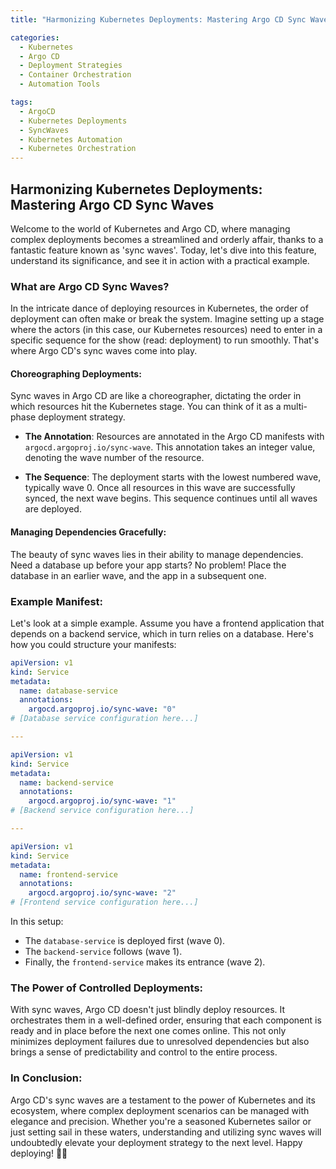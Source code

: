 ```yaml
---
title: "Harmonizing Kubernetes Deployments: Mastering Argo CD Sync Waves"

categories:
  - Kubernetes
  - Argo CD
  - Deployment Strategies
  - Container Orchestration
  - Automation Tools

tags:
  - ArgoCD
  - Kubernetes Deployments
  - SyncWaves
  - Kubernetes Automation
  - Kubernetes Orchestration
---
```


## Harmonizing Kubernetes Deployments: Mastering Argo CD Sync Waves

Welcome to the world of Kubernetes and Argo CD, where managing complex deployments becomes a streamlined and orderly affair, thanks to a fantastic feature known as 'sync waves'. Today, let's dive into this feature, understand its significance, and see it in action with a practical example.

### What are Argo CD Sync Waves?

In the intricate dance of deploying resources in Kubernetes, the order of deployment can often make or break the system. Imagine setting up a stage where the actors (in this case, our Kubernetes resources) need to enter in a specific sequence for the show (read: deployment) to run smoothly. That's where Argo CD's sync waves come into play.

#### Choreographing Deployments:

Sync waves in Argo CD are like a choreographer, dictating the order in which resources hit the Kubernetes stage. You can think of it as a multi-phase deployment strategy.

- **The Annotation**: Resources are annotated in the Argo CD manifests with `argocd.argoproj.io/sync-wave`. This annotation takes an integer value, denoting the wave number of the resource.

- **The Sequence**: The deployment starts with the lowest numbered wave, typically wave 0. Once all resources in this wave are successfully synced, the next wave begins. This sequence continues until all waves are deployed.

#### Managing Dependencies Gracefully:

The beauty of sync waves lies in their ability to manage dependencies. Need a database up before your app starts? No problem! Place the database in an earlier wave, and the app in a subsequent one.

### Example Manifest:

Let's look at a simple example. Assume you have a frontend application that depends on a backend service, which in turn relies on a database. Here's how you could structure your manifests:

```yaml
apiVersion: v1
kind: Service
metadata:
  name: database-service
  annotations:
    argocd.argoproj.io/sync-wave: "0"
# [Database service configuration here...]

---

apiVersion: v1
kind: Service
metadata:
  name: backend-service
  annotations:
    argocd.argoproj.io/sync-wave: "1"
# [Backend service configuration here...]

---

apiVersion: v1
kind: Service
metadata:
  name: frontend-service
  annotations:
    argocd.argoproj.io/sync-wave: "2"
# [Frontend service configuration here...]
```

In this setup:

- The `database-service` is deployed first (wave 0).
- The `backend-service` follows (wave 1).
- Finally, the `frontend-service` makes its entrance (wave 2).

### The Power of Controlled Deployments:

With sync waves, Argo CD doesn't just blindly deploy resources. It orchestrates them in a well-defined order, ensuring that each component is ready and in place before the next one comes online. This not only minimizes deployment failures due to unresolved dependencies but also brings a sense of predictability and control to the entire process.

### In Conclusion:

Argo CD's sync waves are a testament to the power of Kubernetes and its ecosystem, where complex deployment scenarios can be managed with elegance and precision. Whether you're a seasoned Kubernetes sailor or just setting sail in these waters, understanding and utilizing sync waves will undoubtedly elevate your deployment strategy to the next level. Happy deploying! 🚀🌟